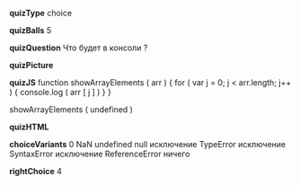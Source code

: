 ____quizType____
choice

____quizBalls____
5

____quizQuestion____
Что будет в консоли ?

____quizPicture____


____quizJS____
function showArrayElements ( arr ) {
    for ( var j = 0;  j < arr.length;  j++ ) {
        console.log ( arr [ j ] )
    }
}

showArrayElements ( undefined )


____quizHTML____



____choiceVariants____
0
NaN
undefined
null
исключение TypeError
исключение SyntaxError
исключение ReferenceError
ничего


____rightChoice____
4
